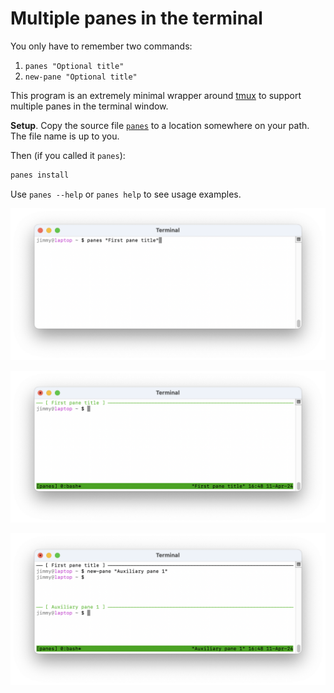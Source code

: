 # Multiple panes in the terminal

You only have to remember two commands:

1. `panes "Optional title"`
2. `new-pane "Optional title"`

This program is an extremely minimal wrapper around [tmux](https://github.com/tmux/tmux/wiki) to support multiple panes in the terminal window.

**Setup**. Copy the source file [`panes`](https://github.com/jimmymathews/panes/blob/main/panes) to a location somewhere on your path. The file name is up to you.

Then (if you called it `panes`):
```sh
panes install
```

Use `panes --help` or `panes help` to see usage examples.

![i1](screencap1.png)

![i2](screencap2.png)

![i3](screencap3.png)

